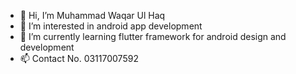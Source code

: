 - 👋 Hi, I’m Muhammad Waqar Ul Haq
- 👀 I’m interested in android app development
- 🌱 I’m currently learning flutter framework for android design and development
- 📫 Contact No. 03117007592

<!---
waqar700/waqar700 is a ✨ special ✨ repository because its `README.md` (this file) appears on your GitHub profile.
You can click the Preview link to take a look at your changes.
--->

